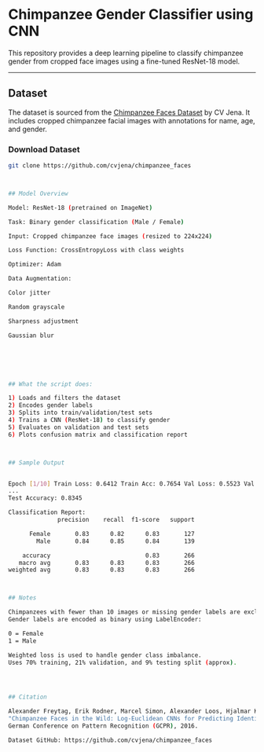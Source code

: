 # Chimpanzee Gender Classifier using CNN

This repository provides a deep learning pipeline to classify chimpanzee gender from cropped face images using a fine-tuned ResNet-18 model.

---

## Dataset

The dataset is sourced from the [Chimpanzee Faces Dataset](https://github.com/cvjena/chimpanzee_faces) by CV Jena. It includes cropped chimpanzee facial images with annotations for name, age, and gender.

### Download Dataset

```bash
git clone https://github.com/cvjena/chimpanzee_faces



## Model Overview

Model: ResNet-18 (pretrained on ImageNet)

Task: Binary gender classification (Male / Female)

Input: Cropped chimpanzee face images (resized to 224x224)

Loss Function: CrossEntropyLoss with class weights

Optimizer: Adam

Data Augmentation:

Color jitter

Random grayscale

Sharpness adjustment

Gaussian blur






## What the script does:

1) Loads and filters the dataset
2) Encodes gender labels
3) Splits into train/validation/test sets
4) Trains a CNN (ResNet-18) to classify gender
5) Evaluates on validation and test sets
6) Plots confusion matrix and classification report



## Sample Output


Epoch [1/10] Train Loss: 0.6412 Train Acc: 0.7654 Val Loss: 0.5523 Val Acc: 0.8210
...
Test Accuracy: 0.8345

Classification Report:
              precision    recall  f1-score   support

      Female       0.83      0.82      0.83       127
        Male       0.84      0.85      0.84       139

    accuracy                           0.83       266
   macro avg       0.83      0.83      0.83       266
weighted avg       0.83      0.83      0.83       266



## Notes

Chimpanzees with fewer than 10 images or missing gender labels are excluded.
Gender labels are encoded as binary using LabelEncoder:

0 = Female
1 = Male

Weighted loss is used to handle gender class imbalance.
Uses 70% training, 21% validation, and 9% testing split (approx).




## Citation

Alexander Freytag, Erik Rodner, Marcel Simon, Alexander Loos, Hjalmar Kühl, Joachim Denzler
"Chimpanzee Faces in the Wild: Log-Euclidean CNNs for Predicting Identities and Attributes of Primates"
German Conference on Pattern Recognition (GCPR), 2016.

Dataset GitHub: https://github.com/cvjena/chimpanzee_faces
